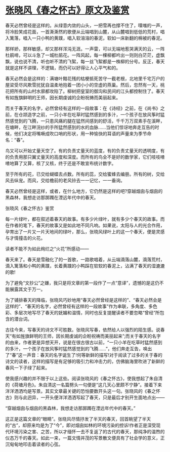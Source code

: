 # [张晓风《春之怀古》原文及鉴赏](https://www.vrrw.net/wx/8682.html)

春天必然曾经是这样的。从绿意内敛的山头，一把雪再也撑不住了，噗嗤的一声，将冷脸笑成花面，一首澌澌然的歌便从云端唱到山麓，从山麓唱到低低的荒村，唱入篱落，唱入一只小鸭的黄蹼，唱入软溶溶的春泥，软如一床新翻的棉被的春泥。

那样娇，那样敏感，却又那样浑沌无涯。一声雷，可以无端地惹哭满天的云，一阵杜鹃啼，可以斗急了一城杜鹃花。一阵风起，每一棵柳都吟出一则则白茫茫，虚飘飘，说也说不清，听也听不清的飞絮，每一丝飞絮都是一株柳的分号。反正，春天就是这样不讲理，不逻辑，而仍可以好得让人心平气和的。

春天必然会是这样的：满塘叶黯花残的枯梗抵死苦守一截老根，北地里千宅万户的屋梁受尽风欺雪扰犹自温柔地抱着一团小小的空虚的燕巢。然后，忽然有一天，桃花把所有的山村水廓都攻陷了。柳树把皇室的御沟和民间的江头都控制住了。春天有如旌旗鲜明的王师，因长期虔诚的企盼祝祷而美丽起来。



而关于春天的名字，必然曾经有这样的一段故事：在《诗经》之前，在《尚书》之前，在仓颉造字之前，一只小羊在吃草时猛然感到的多汁，一个孩子在放风筝时猛然感觉到的飞腾，一只患风痛的腿在猛然间感到的舒活，千千万万双素手在溪畔，在塘畔，在江畔浣纱的手所猛然感到的水的血脉……当他们惊讶地奔走互告的时候，他们决定将嘴噘成吹口哨的形状，用一种愉快的耳语的声量来为季节命名：“春”。

鸟又可以开始丈量天空了。有的负责丈量天的蓝度，有的负责丈量天的透明度，有的负责用那只翼丈量天的高度和深度。而所有的鸟全不是好的数学家，它们吱吱喳喳地算了又算，核了又核，终于还是不敢宣布统计数字。

至于所有的花，已交给蝴蝶去点数。所有的蕊，交给蜜蜂去编册。所有的树，交给风去纵宠。而风，交给檐前的老风铃去一一记忆，一一垂询。

春天必然曾经是这样，或者，在什么地方，它仍然是这样的吧?穿越烟囱与烟囱的黑森林，我想走访那踯躅在湮远年代中的春天。

张晓风《春之怀古》鉴赏

每一片绿叶，都在叙述着春天的故事。有多少片绿叶，就有多少个春天的故事。而在作者的笔下，春天的故事又是如此地不同凡响。如果说，太阳与人的光合作用，孕育出了一片又一片天地间的绿叶，那么，张晓风绿叶上的这一个春天，便是灵感与才情撞击的火花。

读者不能不为如此绚烂之“火花”所感动——

春天来了。春天是雪融化了的一首歌，一路歌唱着，从云端滴落山麓，滴落荒村，滴入篱落和小鸭的黄蹼，长着黄蹼的小鸭踩在软软的春泥上，沾满了春天的湿漉漉的歌!

为了避免“文抄公”之嫌，我只是将文章的第一段作了一点“意译”，遗憾的是这仍不能展露其文于万一。

为了铺排春天的降临，张晓风巧妙地用“春天必然曾经是这样的”、“春天必然会是这样的”、“春天的名字，必然曾经有这样的一段故事”作为串联，多角度、多色彩、多层次地写尽了春天的妩媚和温情，同时也反复提醒读者不要忽略“曾经”所包含的潜台词。

古往今来，写春天的诗文不可胜数。张晓风写春，依然给人以强烈的陌生感。说春天“有如旌旗鲜明的王师，因长期虔诚的企盼祝祷而美丽起来”;而关于春天的名字的由来，作者更是异想天开，说是在很古很古以前，“一只小羊在吃草时猛然感到的多汁，一个孩子在放风筝时猛然感觉到的飞腾……”，他们奔走互告，唤出了“春”这一声音：春天的名字诞生了!何等新鲜的描写!对于阅读了过多的关于春的诗文的读者，这样的描写是有足够的吸引力和冲击力的，仿佛脑海里吹进了新鲜的春风一下子绿了起来。

使我感兴趣的并不限于以上这些。阅读张晓风的《春之怀古》，使我想起了朱自清的《荷塘月色》。朱自清这一名篇劈头一句便是“这几天心里颇不宁静”。接着下来洋洋洒洒均是写景。其实文章最关键的恐怕要数开头这一句。张晓风的《春之怀古》则与此迥异，一开头便洋洋洒洒写起了春天，只是最后才别开生面地点出——

“穿越烟囱与烟囱的黑森林，我想走访那踯躅在湮远年代中的春天。”

这正是这篇文章的“眼睛”。张晓风尽情抒发了半天的春天，回首眺望了半天的“古”，却原来均是为了“今”，即对烟囱如林的环境污染的控诉!作者正是深受现代环境污染之害、之苦，所以才缅怀一去不复返了的古代的春天，那纯净的温煦的仪态万千的春天。如此一来，一篇文情并茂的写景散文便具有了社会学的意义，正沉甸甸地叩击着读者的心弦。

